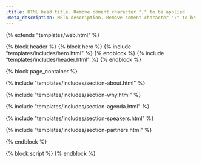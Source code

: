 ```yaml
---
;title: HTML head title. Remove coment character ";" to be applied
;meta_description: META description. Remove coment character ";" to be applied
---
```


{% extends "templates/web.html" %}


{% block header %}
	{% block hero %}
		{% include "templates/includes/hero.html" %}
	{% endblock %}
	{% include "templates/includes/header.html" %}
{% endblock %}


{% block page_container %}


{% include "templates/includes/section-about.html" %}


{% include "templates/includes/section-why.html" %}


{% include "templates/includes/section-agenda.html" %}


{% include "templates/includes/section-speakers.html" %}


{% include "templates/includes/section-partners.html" %}


{% endblock %}


{% block script %}
{% endblock %}
